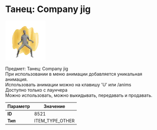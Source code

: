 # Танец: Company jig

![Item Image](../img/8521.webp?raw=true)

Предмет: Танец: Company jig<br>При использовании в меню анимации добавляется уникальная анимация.<br>Использовать анимации можно на клавишу 'U' или /anims<br>Доступно только с лаунчера<br>Можно использовать, можно выкидывать, передавать и продавать.


| Параметр | Значение |
|----------|----------|
| **ID** | 8521 |
| **Тип** | ITEM_TYPE_OTHER |

